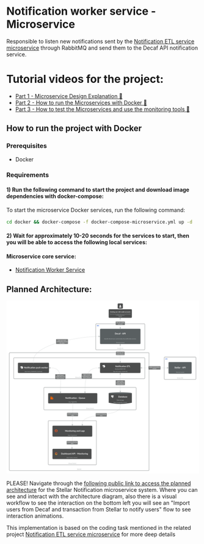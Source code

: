 Notification worker service - Microservice
===========================
Responsible to listen new notifications sent by the [Notification ETL service microservice](https://github.com/IsmaelTerreno/notification-etl-service) through RabbitMQ and send them to the Decaf API notification service.

# Tutorial videos for the project:

- [Part 1 - Microservice Design Explanation 🎥 ](https://www.loom.com/share/2cc4d31f67934be1bd0268d18885249d?sid=7890692c-2001-4642-afa3-4dc6f732aab1)
- [Part 2 - How to run the Microservices with Docker 🎥 ](https://www.loom.com/share/2cc4d31f67934be1bd0268d18885249d?sid=7890692c-2001-4642-afa3-4dc6f732aab1)
- [Part 3 - How to test the Microservices and use the monitoring tools 🎥 ](https://www.loom.com/share/2cc4d31f67934be1bd0268d18885249d?sid=7890692c-2001-4642-afa3-4dc6f732aab1)

## How to run the project with Docker

### Prerequisites

- Docker

### Requirements

#### 1) Run the following command to start the project and download image dependencies with docker-compose:

To start the microservice Docker services, run the following command:

```bash
cd docker && docker-compose -f docker-compose-microservice.yml up -d
```

#### 2) Wait for approximately 10-20 seconds for the services to start, then you will be able to access the following local services:

#### Microservice core service:

- [Notification Worker Service](http://localhost:3098/health)

## Planned Architecture:

![planned-architecture.png](planned-architecture.png)

PLEASE! Navigate through
the [following public link to access the planned architecture](https://s.icepanel.io/uYg8sIP5nHttWN/9CSh) for
the Stellar Notification microservice system. Where you can see and interact with the architecture diagram, also there
is a visual workflow to see the interaction on the bottom left you will see an "Import users from Decaf and transaction from Stellar to notify users" flow to see interaction animations.


This implementation is based on the coding task mentioned in the related project [Notification ETL service microservice](https://github.com/IsmaelTerreno/notification-etl-service) for more deep details
